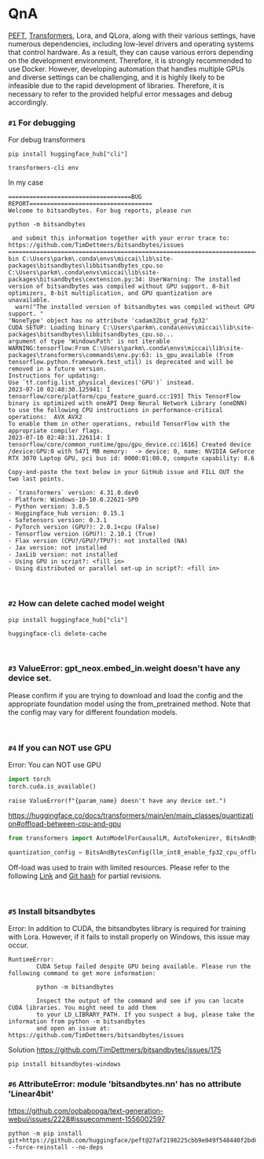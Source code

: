 # QnA
[PEFT](https://github.com/huggingface/peft), [Transformers](https://huggingface.co/docs/transformers/index), Lora, and QLora, along with their various settings, have numerous dependencies, including low-level drivers and operating systems that control hardware. As a result, they can cause various errors depending on the development environment. Therefore, it is strongly recommended to use Docker. However, developing automation that handles multiple GPUs and diverse settings can be challenging, and it is highly likely to be infeasible due to the rapid development of libraries. Therefore, it is necessary to refer to the provided helpful error messages and debug accordingly.

### `#1` For debugging
For debug transformers
```
pip install huggingface_hub["cli"]
```
```
transformers-cli env
```
In my case

```
===================================BUG REPORT===================================
Welcome to bitsandbytes. For bug reports, please run

python -m bitsandbytes

 and submit this information together with your error trace to: https://github.com/TimDettmers/bitsandbytes/issues
================================================================================
bin C:\Users\parkm\.conda\envs\miccai\lib\site-packages\bitsandbytes\libbitsandbytes_cpu.so
C:\Users\parkm\.conda\envs\miccai\lib\site-packages\bitsandbytes\cextension.py:34: UserWarning: The installed version of bitsandbytes was compiled without GPU support. 8-bit optimizers, 8-bit multiplication, and GPU quantization are unavailable.
  warn("The installed version of bitsandbytes was compiled without GPU support. "
'NoneType' object has no attribute 'cadam32bit_grad_fp32'
CUDA SETUP: Loading binary C:\Users\parkm\.conda\envs\miccai\lib\site-packages\bitsandbytes\libbitsandbytes_cpu.so...
argument of type 'WindowsPath' is not iterable
WARNING:tensorflow:From C:\Users\parkm\.conda\envs\miccai\lib\site-packages\transformers\commands\env.py:63: is_gpu_available (from tensorflow.python.framework.test_util) is deprecated and will be removed in a future version.
Instructions for updating:
Use `tf.config.list_physical_devices('GPU')` instead.
2023-07-10 02:48:30.125941: I tensorflow/core/platform/cpu_feature_guard.cc:193] This TensorFlow binary is optimized with oneAPI Deep Neural Network Library (oneDNN) to use the following CPU instructions in performance-critical operations:  AVX AVX2
To enable them in other operations, rebuild TensorFlow with the appropriate compiler flags.
2023-07-10 02:48:31.226114: I tensorflow/core/common_runtime/gpu/gpu_device.cc:1616] Created device /device:GPU:0 with 5471 MB memory:  -> device: 0, name: NVIDIA GeForce RTX 3070 Laptop GPU, pci bus id: 0000:01:00.0, compute capability: 8.6

Copy-and-paste the text below in your GitHub issue and FILL OUT the two last points.

- `transformers` version: 4.31.0.dev0
- Platform: Windows-10-10.0.22621-SP0
- Python version: 3.8.5
- Huggingface_hub version: 0.15.1
- Safetensors version: 0.3.1
- PyTorch version (GPU?): 2.0.1+cpu (False)
- Tensorflow version (GPU?): 2.10.1 (True)
- Flax version (CPU?/GPU?/TPU?): not installed (NA)
- Jax version: not installed
- JaxLib version: not installed
- Using GPU in script?: <fill in>
- Using distributed or parallel set-up in script?: <fill in>
```

<br>


### `#2` How can delete cached model weight
```
pip install huggingface_hub["cli"]
```
```
huggingface-cli delete-cache
```

<br>

### `#3` ValueError: gpt_neox.embed_in.weight doesn't have any device set.
Please confirm if you are trying to download and load the config and the appropriate foundation model using the from_pretrained method. Note that the config may vary for different foundation models.

<br>

### `#4` If you can NOT use GPU
Error: You can NOT use GPU
```python
import torch
torch.cuda.is_available()
```
```
raise ValueError(f"{param_name} doesn't have any device set.")
```
https://huggingface.co/docs/transformers/main/en/main_classes/quantization#offload-between-cpu-and-gpu
```python
from transformers import AutoModelForCausalLM, AutoTokenizer, BitsAndBytesConfig

quantization_config = BitsAndBytesConfig(llm_int8_enable_fp32_cpu_offload=True)
```

Off-load was used to train with limited resources. Please refer to the following [Link](https://huggingface.co/docs/transformers/main/en/main_classes/quantization#offload-between-cpu-and-gpu) and [Git hash](https://github.com/dsdanielpark/ko-sharegpt-alpaca/commit/0c40cacadc724034ed578aaaae06d02c625be8af) for partial revisions. 

<br>

### `#5` Install bitsandbytes
Error: In addition to CUDA, the bitsandbytes library is required for training with Lora. However, if it fails to install properly on Windows, this issue may occur.
```
RuntimeError:
        CUDA Setup failed despite GPU being available. Please run the following command to get more information:

        python -m bitsandbytes

        Inspect the output of the command and see if you can locate CUDA libraries. You might need to add them
        to your LD_LIBRARY_PATH. If you suspect a bug, please take the information from python -m bitsandbytes
        and open an issue at: https://github.com/TimDettmers/bitsandbytes/issues
```

Solution
https://github.com/TimDettmers/bitsandbytes/issues/175
```
pip install bitsandbytes-windows
```


### `#6` AttributeError: module 'bitsandbytes.nn' has no attribute 'Linear4bit'
https://github.com/oobabooga/text-generation-webui/issues/2228#issuecomment-1556002597

```
python -m pip install git+https://github.com/huggingface/peft@27af2198225cbb9e049f548440f2bd0fba2204aa --force-reinstall --no-deps
```